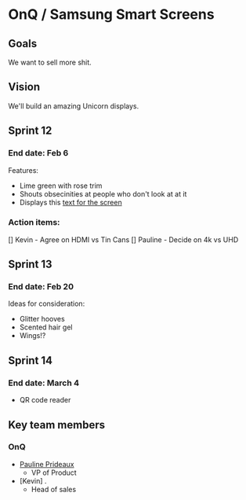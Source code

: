 # OnQ / Samsung Smart Screens


## Goals
We want to sell more shit.
## Vision
We'll build an amazing Unicorn displays.

## Sprint 12
### End date: Feb 6
Features:
- Lime green with rose trim
- Shouts obsecinities at people who don't look at at it
- Displays this [text for the screen](./smart-screen-text.md)

### Action items:
[] Kevin - Agree on HDMI vs Tin Cans 
[] Pauline - Decide on 4k vs UHD 

## Sprint 13
### End date: Feb 20
Ideas for consideration:
- Glitter hooves
- Scented hair gel
- Wings!?

## Sprint 14
### End date: March 4
- QR code reader 

## Key team members
### OnQ
- [Pauline Prideaux](https://www.linkedin.com/in/pauline-prideaux-debuisson-9834362b)
  - VP of Product
- [Kevin] . 
  - Head of sales
